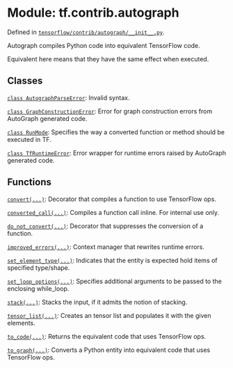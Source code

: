 <div itemscope itemtype="http://developers.google.com/ReferenceObject">
<meta itemprop="name" content="tf.contrib.autograph" />
<meta itemprop="path" content="Stable" />
</div>

# Module: tf.contrib.autograph



Defined in [`tensorflow/contrib/autograph/__init__.py`](https://www.tensorflow.org/code/tensorflow/contrib/autograph/__init__.py).

Autograph compiles Python code into equivalent TensorFlow code.

Equivalent here means that they have the same effect when executed.

## Classes

[`class AutographParseError`](../../tf/contrib/autograph/AutographParseError.md): Invalid syntax.

[`class GraphConstructionError`](../../tf/contrib/autograph/GraphConstructionError.md): Error for graph construction errors from AutoGraph generated code.

[`class RunMode`](../../tf/contrib/autograph/RunMode.md): Specifies the way a converted function or method should be executed in TF.

[`class TfRuntimeError`](../../tf/contrib/autograph/TfRuntimeError.md): Error wrapper for runtime errors raised by AutoGraph generated code.

## Functions

[`convert(...)`](../../tf/contrib/autograph/convert.md): Decorator that compiles a function to use TensorFlow ops.

[`converted_call(...)`](../../tf/contrib/autograph/converted_call.md): Compiles a function call inline. For internal use only.

[`do_not_convert(...)`](../../tf/contrib/autograph/do_not_convert.md): Decorator that suppresses the conversion of a function.

[`improved_errors(...)`](../../tf/contrib/autograph/improved_errors.md): Context manager that rewrites runtime errors.

[`set_element_type(...)`](../../tf/contrib/autograph/set_element_type.md): Indicates that the entity is expected hold items of specified type/shape.

[`set_loop_options(...)`](../../tf/contrib/autograph/set_loop_options.md): Specifies additional arguments to be passed to the enclosing while_loop.

[`stack(...)`](../../tf/contrib/autograph/stack.md): Stacks the input, if it admits the notion of stacking.

[`tensor_list(...)`](../../tf/contrib/autograph/tensor_list.md): Creates an tensor list and populates it with the given elements.

[`to_code(...)`](../../tf/contrib/autograph/to_code.md): Returns the equivalent code that uses TensorFlow ops.

[`to_graph(...)`](../../tf/contrib/autograph/to_graph.md): Converts a Python entity into equivalent code that uses TensorFlow ops.

